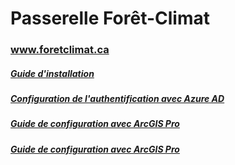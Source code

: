 # Passerelle Forêt-Climat

### www.foretclimat.ca

##### [Guide d'installation](install_guide.md)
##### [Configuration de l'authentification avec Azure AD](AzureAD_guide.md)
##### [Guide de configuration avec ArcGIS Pro](usingPortal.md)
##### [Guide de configuration avec ArcGIS Pro](usingPortal.md)
